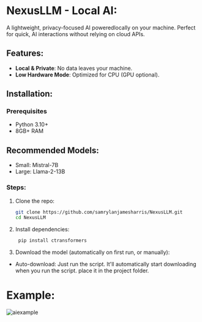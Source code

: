 # NexusLLM - Local AI:

A lightweight, privacy-focused AI poweredlocally on your machine. Perfect for quick, AI interactions without relying on cloud APIs.

## Features:
- **Local & Private**: No data leaves your machine.  
- **Low Hardware Mode**: Optimized for CPU (GPU optional).   

## Installation:
### Prerequisites
- Python 3.10+  
- 8GB+ RAM

## Recommended Models:
- Small: Mistral-7B
- Large: Llama-2-13B

### Steps:
1. Clone the repo:  
   ```bash
   git clone https://github.com/samrylanjamesharris/NexusLLM.git
   cd NexusLLM
   
2. Install dependencies:

   ```bash
    pip install ctransformers

3. Download the model (automatically on first run, or manually):
- Auto-download: Just run the script. It'll automatically start downloading when you run the script.
place it in the project folder.

# Example:
![aiexample](https://github.com/user-attachments/assets/9f636660-9884-472e-88c6-5f107bc1ee1c)

